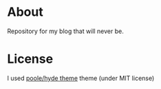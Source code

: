 About
=====

Repository for my blog that will never be.

License
=======

I used [poole/hyde theme](https://github.com/poole/hyde) theme (under MIT license)

